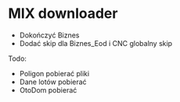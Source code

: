 # MIX downloader

- Dokończyć Biznes
- Dodać skip dla Biznes_Eod i CNC   globalny skip 

Todo:
 - Poligon pobierać pliki 
 - Dane lotów pobierać
 - OtoDom pobierać